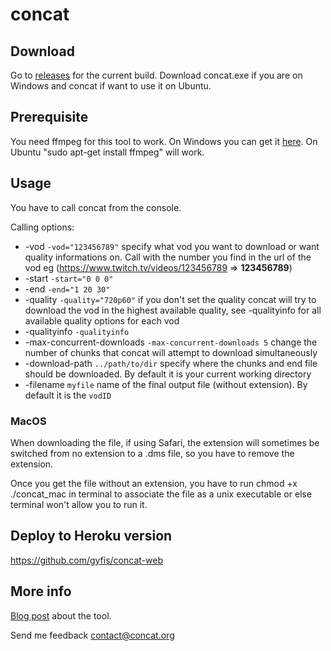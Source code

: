 # concat

## Download

Go to [releases](https://github.com/ArneVogel/concat/releases) for the current build. Download concat.exe if you are on Windows and concat if want to use it on Ubuntu.

## Prerequisite

You need ffmpeg for this tool to work. On Windows you can get it [here](https://www.ffmpeg.org/download.html).
On Ubuntu "sudo apt-get install ffmpeg" will work.

## Usage

You have to call concat from the console.

Calling options:

- -vod `-vod="123456789"` specify what vod you want to download or want quality informations on. Call with the number you find in the url of the vod eg (https://www.twitch.tv/videos/123456789 => **123456789**)
- -start `-start="0 0 0"`
- -end `-end="1 20 30"`
- -quality `-quality="720p60"` if you don't set the quality concat will try to download the vod in the highest available quality, see -qualityinfo for all available quality options for each vod
- -qualityinfo `-qualityinfo`
- -max-concurrent-downloads `-max-concurrent-downloads 5` change the number of chunks that concat will attempt to download simultaneously
- -download-path `../path/to/dir` specify where the chunks and end file should be downloaded. By default it is your current working directory
- -filename `myfile` name of the final output file (without extension). By default it is the `vodID`

### MacOS

When downloading the file, if using Safari, the extension will sometimes be switched from no extension to a .dms file, so you have to remove the extension.

Once you get the file without an extension, you have to run chmod +x ./concat_mac in terminal to associate the file as a unix executable or else terminal won't allow you to run it.

## Deploy to Heroku version

https://github.com/gyfis/concat-web

## More info

[Blog post](https://www.arnevogel.com/standalone-concat-version/) about the tool.

Send me feedback contact@concat.org
